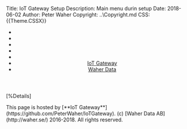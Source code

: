 ﻿Title: IoT Gateway Setup
Description: Main menu durin setup
Date: 2018-06-02
Author: Peter Waher
Copyright: ..\Copyright.md
CSS: {{Theme.CSSX}}

<header>
<nav>

* 
* 
* 
* 
* 
* [IoT Gateway](https://github.com/PeterWaher/IoTGateway)
* [Waher Data](http://waher.se/)

</nav>
</header>
<main>

[%Details]

</main>
<footer>
<span>
This page is hosted by [**IoT Gateway**](https://github.com/PeterWaher/IoTGateway). (c) [Waher Data AB](http://waher.se/) 2016-2018. All rights reserved.
</span>
</footer>

